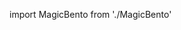 import MagicBento from './MagicBento'

<MagicBento 
  textAutoHide={true}
  enableStars={true}
  enableSpotlight={true}
  enableBorderGlow={true}
  enableTilt={true}
  enableMagnetism={true}
  clickEffect={true}
  spotlightRadius={300}
  particleCount={12}
  glowColor="132, 0, 255"
/>